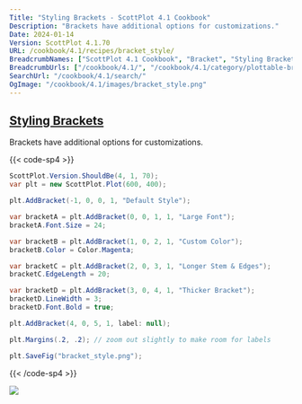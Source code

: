```yaml
---
Title: "Styling Brackets - ScottPlot 4.1 Cookbook"
Description: "Brackets have additional options for customizations."
Date: 2024-01-14
Version: ScottPlot 4.1.70
URL: /cookbook/4.1/recipes/bracket_style/
BreadcrumbNames: ["ScottPlot 4.1 Cookbook", "Bracket", "Styling Brackets"]
BreadcrumbUrls: ["/cookbook/4.1/", "/cookbook/4.1/category/plottable-bracket", "/cookbook/4.1/recipes/bracket_style/"]
SearchUrl: "/cookbook/4.1/search/"
OgImage: "/cookbook/4.1/images/bracket_style.png"
---
```


<h2><a id='styling-brackets' href='/cookbook/4.1/recipes/bracket_style/'>Styling Brackets</a></h2>

Brackets have additional options for customizations.

{{< code-sp4 >}}

```cs
ScottPlot.Version.ShouldBe(4, 1, 70);
var plt = new ScottPlot.Plot(600, 400);

plt.AddBracket(-1, 0, 0, 1, "Default Style");

var bracketA = plt.AddBracket(0, 0, 1, 1, "Large Font");
bracketA.Font.Size = 24;

var bracketB = plt.AddBracket(1, 0, 2, 1, "Custom Color");
bracketB.Color = Color.Magenta;

var bracketC = plt.AddBracket(2, 0, 3, 1, "Longer Stem & Edges");
bracketC.EdgeLength = 20;

var bracketD = plt.AddBracket(3, 0, 4, 1, "Thicker Bracket");
bracketD.LineWidth = 3;
bracketD.Font.Bold = true;

plt.AddBracket(4, 0, 5, 1, label: null);

plt.Margins(.2, .2); // zoom out slightly to make room for labels

plt.SaveFig("bracket_style.png");
```

{{< /code-sp4 >}}

<img src='../../images/bracket_style.png' class='d-block mx-auto my-5' />


